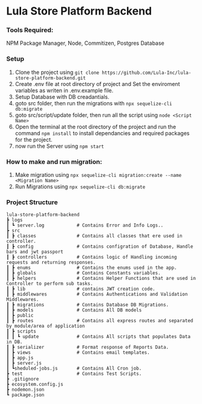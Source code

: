 # Lula Store Platform Backend

### Tools Required:

NPM Package Manager, Node, Commitizen, Postgres Database

### Setup

1. Clone the project using `git clone https://github.com/Lula-Inc/lula-store-platform-backend.git`
2. Create .env file at root directory of project and Set the enviroment variables as writen in .env.example file.
3. Setup Database with DB creadantials.
4. goto src folder, then run the migrations with `npx sequelize-cli db:migrate`
5. goto src/script/update folder, then run all the script using `node <Script Name>`
6. Open the terminal at the root directory of the project and run the command `npm install` to install dependancies and required packages for the project.
7. now run the Server using `npm start`


### How to make and run migration:

1. Make migration using `npx sequelize-cli migration:create --name <Migration Name>`
2. Run Migrations using `npx sequelize-cli db:migrate`

### Project Structure

```
lula-store-platform-backend
┣ logs
┃ ┗ server.log            # Contains Error and Info Logs..
┣ src
┃ ┣ classes               # Contains all classes that ere used in controller.
┃ ┣ config                # Contains configration of Database, Handle bars and jwt passport
┃ ┣ controllers           # Contains logic of Handling incoming requests and returning responses.
┃ ┣ enums                 # Contains the enums used in the app.
┃ ┣ globals               # Contains Constants variables.
┃ ┣ helpers               # Contains Helper Functions that are used in Controller to perform sub tasks.
┃ ┣ lib                   # contains JWT creation code.
┃ ┣ middlewares           # Contains Authentications and Validation Middlewares.
┃ ┣ migrations            # Contains Database DB Migrations.
┃ ┣ models                # Contains All DB models
┃ ┣ public
┃ ┣ routes                # Contains all express routes and separated by module/area of application
┃ ┣ scripts
┃ ┃ ┗ update              # Contains All scripts that populates Data in DB.
┃ ┣ serializer            # Format response of Reports Data.
┃ ┣ views                 # Contains email templates.
┃ ┣ app.js
┃ ┣ server.js
┃ ┗sheduled-jobs.js       # Contains All Cron job.
┣ test                    # Contains Test Scripts.
┣ .gitignore
┣ ecosystem.config.js
┣ nodemon.json
┗ package.json
```

